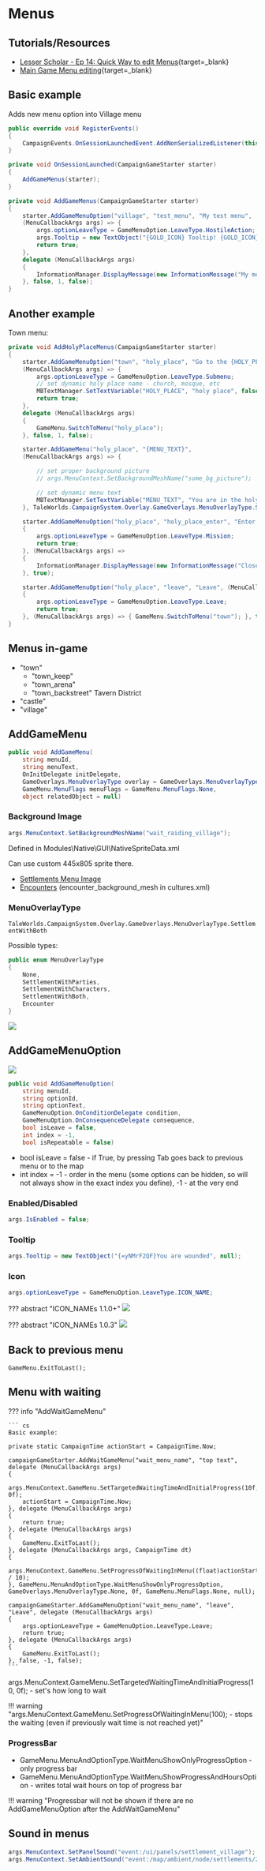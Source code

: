 # Menus

## Tutorials/Resources

* [Lesser Scholar - Ep 14: Quick Way to edit Menus](https://www.youtube.com/watch?v=WIsGqcGOeZQ){target=_blank}
* [Main Game Menu editing](https://www.nexusmods.com/mountandblade2bannerlord/mods/5233){target=_blank}

## Basic example

Adds new menu option into Village menu

``` cs
public override void RegisterEvents()
{
    CampaignEvents.OnSessionLaunchedEvent.AddNonSerializedListener(this, new Action<CampaignGameStarter>(this.OnSessionLaunched));
}

private void OnSessionLaunched(CampaignGameStarter starter)
{
    AddGameMenus(starter);
}

private void AddGameMenus(CampaignGameStarter starter)
{
    starter.AddGameMenuOption("village", "test_menu", "My test menu",
    (MenuCallbackArgs args) => {
        args.optionLeaveType = GameMenuOption.LeaveType.HostileAction;
        args.Tooltip = new TextObject("{GOLD_ICON} Tooltip! {GOLD_ICON}", null);
        return true;
    },
    delegate (MenuCallbackArgs args)
    {
        InformationManager.DisplayMessage(new InformationMessage("My menu works!"));
    }, false, 1, false);
}

```

## Another example

Town menu:

```cs
private void AddHolyPlaceMenus(CampaignGameStarter starter)
{
    starter.AddGameMenuOption("town", "holy_place", "Go to the {HOLY_PLACE}",
    (MenuCallbackArgs args) => {
        args.optionLeaveType = GameMenuOption.LeaveType.Submenu;
        // set dynamic holy place name - church, mosque, etc
        MBTextManager.SetTextVariable("HOLY_PLACE", "holy place", false);
        return true;
    },
    delegate (MenuCallbackArgs args)
    {
        GameMenu.SwitchToMenu("holy_place");
    }, false, 1, false);

    starter.AddGameMenu("holy_place", "{MENU_TEXT}",
    (MenuCallbackArgs args) => {

        // set proper background picture
        // args.MenuContext.SetBackgroundMeshName("some_bg_picture");

        // set dynamic menu text
        MBTextManager.SetTextVariable("MENU_TEXT", "You are in the holy place...", false);
    }, TaleWorlds.CampaignSystem.Overlay.GameOverlays.MenuOverlayType.SettlementWithBoth);

    starter.AddGameMenuOption("holy_place", "holy_place_enter", "Enter inside", (MenuCallbackArgs args) =>
    {
        args.optionLeaveType = GameMenuOption.LeaveType.Mission;
        return true;
    }, (MenuCallbackArgs args) =>
    {
        InformationManager.DisplayMessage(new InformationMessage("Closed!"));
    }, true);

    starter.AddGameMenuOption("holy_place", "leave", "Leave", (MenuCallbackArgs args) =>
    {
        args.optionLeaveType = GameMenuOption.LeaveType.Leave;
        return true;
    }, (MenuCallbackArgs args) => { GameMenu.SwitchToMenu("town"); }, true);
}
```


## Menus in-game

- "town"
    - "town_keep"
    - "town_arena"
    - "town_backstreet" Tavern District
- "castle"
- "village"


## AddGameMenu

``` cs
public void AddGameMenu(
    string menuId,
    string menuText,
    OnInitDelegate initDelegate,
    GameOverlays.MenuOverlayType overlay = GameOverlays.MenuOverlayType.None,
    GameMenu.MenuFlags menuFlags = GameMenu.MenuFlags.None,
    object relatedObject = null)
```

### Background Image

``` cs
args.MenuContext.SetBackgroundMeshName("wait_raiding_village");
```


Defined in Modules\Native\GUI\NativeSpriteData.xml

Can use custom 445x805 sprite there.


- [Settlements Menu Image](/modding/settlements/#wait_mesh)
- [Encounters](/modding/cultures/#xml) (encounter_background_mesh in cultures.xml)


### MenuOverlayType

`TaleWorlds.CampaignSystem.Overlay.GameOverlays.MenuOverlayType.SettlementWithBoth`

Possible types:

```cs
public enum MenuOverlayType
{
    None,
    SettlementWithParties,
    SettlementWithCharacters,
    SettlementWithBoth,
    Encounter
}
```

![](/pics/2411231500.jpg)


## AddGameMenuOption

![](/pics/i2CQmtK.png)


``` cs
public void AddGameMenuOption(
    string menuId,
    string optionId,
    string optionText,
    GameMenuOption.OnConditionDelegate condition,
    GameMenuOption.OnConsequenceDelegate consequence,
    bool isLeave = false,
    int index = -1,
    bool isRepeatable = false)
```


* bool isLeave = false - if True, by pressing Tab goes back to previous menu or to the map
* int index = -1 - order in the menu (some options can be hidden, so will not always show in the exact index you define), -1 - at the very end

### Enabled/Disabled

``` cs
args.IsEnabled = false;
```

### Tooltip

``` cs
args.Tooltip = new TextObject("{=yNMrF2QF}You are wounded", null);
```

### Icon

``` cs
args.optionLeaveType = GameMenuOption.LeaveType.ICON_NAME;
```

??? abstract "ICON_NAMEs 1.1.0+"
    ![](/pics/bWOtObC.png)

??? abstract "ICON_NAMEs 1.0.3"
    ![](/pics/DCeLFMO.png)



## Back to previous menu

    GameMenu.ExitToLast();

## Menu with waiting

??? info "AddWaitGameMenu"


    ``` cs
    Basic example:

    private static CampaignTime actionStart = CampaignTime.Now;

    campaignGameStarter.AddWaitGameMenu("wait_menu_name", "top text", delegate (MenuCallbackArgs args)
    {
        args.MenuContext.GameMenu.SetTargetedWaitingTimeAndInitialProgress(10f, 0f);
        actionStart = CampaignTime.Now;
    }, delegate (MenuCallbackArgs args)
    {
        return true;
    }, delegate (MenuCallbackArgs args)
    {
        GameMenu.ExitToLast();
    }, delegate (MenuCallbackArgs args, CampaignTime dt)
    {
        args.MenuContext.GameMenu.SetProgressOfWaitingInMenu((float)actionStart.ElapsedHoursUntilNow / 10);
    }, GameMenu.MenuAndOptionType.WaitMenuShowOnlyProgressOption, GameOverlays.MenuOverlayType.None, 0f, GameMenu.MenuFlags.None, null);

    campaignGameStarter.AddGameMenuOption("wait_menu_name", "leave", "Leave", delegate (MenuCallbackArgs args)
    {
        args.optionLeaveType = GameMenuOption.LeaveType.Leave;
        return true;
    }, delegate (MenuCallbackArgs args)
    {
        GameMenu.ExitToLast();
    }, false, -1, false);
    ```

args.MenuContext.GameMenu.SetTargetedWaitingTimeAndInitialProgress(10, 0f); - set's how long to wait

!!! warning "args.MenuContext.GameMenu.SetProgressOfWaitingInMenu(100); - stops the waiting (even if previously wait time is not reached yet)"


### ProgressBar

* GameMenu.MenuAndOptionType.WaitMenuShowOnlyProgressOption - only progress bar
* GameMenu.MenuAndOptionType.WaitMenuShowProgressAndHoursOption - writes total wait hours on top of progress bar

!!! warning "Progressbar will not be shown if there are no AddGameMenuOption after the AddWaitGameMenu"


## Sound in menus

``` cs
args.MenuContext.SetPanelSound("event:/ui/panels/settlement_village");
args.MenuContext.SetAmbientSound("event:/map/ambient/node/settlements/2d/village");
```

